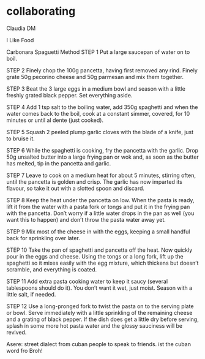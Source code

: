 # collaborating

Claudia DM

I Like Food

Carbonara Spaguetti
Method
STEP 1
Put a large saucepan of water on to boil.

STEP 2
Finely chop the 100g pancetta, having first removed any rind. Finely grate 50g pecorino cheese and 50g parmesan and mix them together.

STEP 3
Beat the 3 large eggs in a medium bowl and season with a little freshly grated black pepper. Set everything aside.

STEP 4
Add 1 tsp salt to the boiling water, add 350g spaghetti and when the water comes back to the boil, cook at a constant simmer, covered, for 10 minutes or until al dente (just cooked).

STEP 5
Squash 2 peeled plump garlic cloves with the blade of a knife, just to bruise it.

STEP 6
While the spaghetti is cooking, fry the pancetta with the garlic. Drop 50g unsalted butter into a large frying pan or wok and, as soon as the butter has melted, tip in the pancetta and garlic.

STEP 7
Leave to cook on a medium heat for about 5 minutes, stirring often, until the pancetta is golden and crisp. The garlic has now imparted its flavour, so take it out with a slotted spoon and discard.

STEP 8
Keep the heat under the pancetta on low. When the pasta is ready, lift it from the water with a pasta fork or tongs and put it in the frying pan with the pancetta. Don’t worry if a little water drops in the pan as well (you want this to happen) and don’t throw the pasta water away yet.

STEP 9
Mix most of the cheese in with the eggs, keeping a small handful back for sprinkling over later.

STEP 10
Take the pan of spaghetti and pancetta off the heat. Now quickly pour in the eggs and cheese. Using the tongs or a long fork, lift up the spaghetti so it mixes easily with the egg mixture, which thickens but doesn’t scramble, and everything is coated.

STEP 11
Add extra pasta cooking water to keep it saucy (several tablespoons should do it). You don’t want it wet, just moist. Season with a little salt, if needed.

STEP 12
Use a long-pronged fork to twist the pasta on to the serving plate or bowl. Serve immediately with a little sprinkling of the remaining cheese and a grating of black pepper. If the dish does get a little dry before serving, splash in some more hot pasta water and the glossy sauciness will be revived.

Asere: street dialect from cuban people to speak to friends. ist the cuban word fro Broh!
